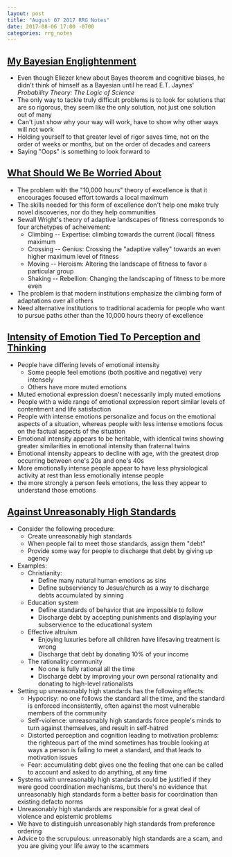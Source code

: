 ```yaml
---
layout: post
title: "August 07 2017 RRG Notes"
date: 2017-08-06 17:00 -0700
categories: rrg_notes
---
```


## [My Bayesian Englightenment](http://lesswrong.com/lw/ul/my_bayesian_enlightenment/)
* Even though Eliezer knew about Bayes theorem and cognitive biases, he didn't think of himself as a Bayesian until he read E.T. Jaynes' _Probability Theory: The Logic of Science_
* The only way to tackle truly difficult problems is to look for solutions that are so rigorous, they seem like the only solution, not just one solution out of many
* Can't just show why your way will work, have to show why other ways will not work
* Holding yourself to that greater level of rigor saves time, not on the order of weeks or months, but on the order of decades and careers
* Saying "Oops" is something to look forward to

## [What Should We Be Worried About](https://www.edge.org/response-detail/23879)
* The problem with the "10,000 hours" theory of excellence is that it encourages focused effort towards a local maximum
* The skills needed for this form of excellence don't help one make truly novel discoveries, nor do they help communities
* Sewall Wright's theory of adaptive landscapes of fitness corresponds to four archetypes of acheivement:
  * Climbing -- Expertise: climbing towards the current (local) fitness maximum
  * Crossing -- Genius: Crossing the "adaptive valley" towards an even higher maximum level of fitness
  * Moving -- Heroism: Altering the landscape of fitness to favor a particular group
  * Shaking -- Rebellion: Changing the landscaping of fitness to be more even
* The problem is that modern institutions emphasize the climbing form of adaptations over all others
* Need alternative institutions to traditional academia for people who want to pursue paths other than the 10,000 hours theory of excellence

## [Intensity of Emotion Tied To Perception and Thinking](http://www.nytimes.com/1987/03/17/science/intensity-of-emotion-tied-to-perception-and-thinking.html)
* People have differing levels of emotional intensity
  * Some people feel emotions (both positive and negative) very intensely
  * Others have more muted emotions
* Muted emotional expression doesn't necessarily imply muted emotions 
* People with a wide range of emotional expression report similar levels of contentment and life satisfaction
* People with intense emotions personalize and focus on the emotional aspects of a situation, whereas people with less intense emotions focus on the factual aspects of the situation
* Emotional intensity appears to be heritable, with identical twins showing greater similarities in emotional intensity than fraternal twins
* Emotional intensity appears to decline with age, with the greatest drop occurring between one's 20s and one's 40s
* More emotionally intense people appear to have less physiological activity at rest than less emotionally intense people
* the more strongly a person feels emotions, the less they appear to understand those emotions

## [Against Unreasonably High Standards](https://unstableontology.com/2017/07/10/against-unreasonably-high-standards/)
* Consider the following procedure:
  * Create unreasonably high standards
  * When people fail to meet those standards, assign them "debt"
  * Provide some way for people to discharge that debt by giving up agency
* Examples:
  * Christianity:
    * Define many natural human emotions as sins
    * Define subserviency to Jesus/church as a way to discharge debts accumulated by sinning
  * Education system
    * Define standards of behavior that are impossible to follow
    * Discharge debt by accepting punishments and displaying your subservience to the educational system
  * Effective altruism
    * Enjoying luxuries before all children have lifesaving treatment is wrong
    * Discharge that debt by donating 10% of your income
  * The rationality community
    * No one is fully rational all the time
    * Discharge debt by improving your own personal rationality and donating to high-level rationalists
* Setting up unreasonably high standards has the following effects:
  * Hypocrisy: no one follows the standard all the time, and the standard is enforced inconsistently, often against the most vulnerable members of the community
  * Self-violence: unreasonably high standards force people's minds to turn against themselves, and result in self-hatred
  * Distorted perception and cognition leading to motivation problems: the righteous part of the mind sometimes has trouble looking at ways a person is failing to meet a standard, and that leads to motivation issues
  * Fear: accumulating debt gives one the feeling that one can be called to account and asked to do anything, at any time
* Systems with unreasonably high standards could be justified if they were good coordination mechanisms, but there's no evidence that unreasonably high standards form a better basis for coordination than existing defacto norms
* Unreasonably high standards are responsible for a great deal of violence and epistemic problems
* We have to distinguish unreasonably high standards from preference ordering
* Advice to the scrupulous: unreasonably high standards are a scam, and you are giving your life away to the scammers